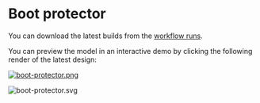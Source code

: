 # Boot protector

You can download the latest builds from the [workflow runs](https://github.com/yeicor-3d/boot-protector/actions/workflows/main.yml).

You can preview the model in an interactive demo by clicking the following render of the latest design:

[![boot-protector.png](https://yeicor-3d.github.io/boot-protector/models/boot-protector-with-holes/boot-protector-with-holes.png)](https://yeicor-3d.github.io/boot-protector/)

![boot-protector.svg](https://yeicor-3d.github.io/boot-protector/models/boot-protector-with-holes/boot-protector-with-holes.svg)
